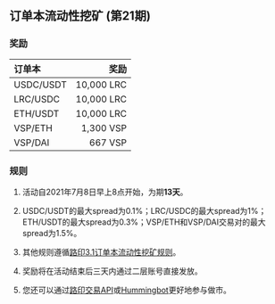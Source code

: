 ## 订单本流动性挖矿 (第21期)


### 奖励

| **订单本** | **奖励** |
| :--- | ---: |
| USDC/USDT | 10,000 LRC|
| LRC/USDC | 10,000 LRC|
| ETH/USDT | 10,000 LRC|
| VSP/ETH | 1,300 VSP|
| VSP/DAI | 667 VSP|



### 规则

1) 活动自2021年7月8日早上8点开始，为期**13天**。

2) USDC/USDT的最大spread为0.1%；LRC/USDC的最大spread为1%；ETH/USDT的最大spread为0.3%；VSP/ETH和VSP/DAI交易对的最大spread为1.5%。

3) 其他规则遵循[路印3.1订单本流动性挖矿规则](https://loopring.org/#/post/market-making-competition-cn)。

4) 奖励将在活动结束后三天内通过二层账号直接发放。

5) 您还可以通过[路印交易API](https://docs3.loopring.io/zh-hans/)或[Hummingbot](https://docs.hummingbot.io/exchange-connectors/loopring/)更好地参与做市。
